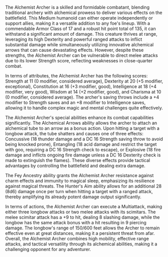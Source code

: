 The Alchemist Archer is a skilled and formidable combatant, blending traditional archery with alchemical prowess to deliver various effects on the battlefield. This Medium humanoid can either operate independently or support allies, making it a versatile addition to any foe's lineup. With a commendable Armor Class of 17 and a robust hit point total of 135, it can withstand a significant amount of damage. This creature thrives at range, leveraging its high Dexterity and powerful ranged attacks to inflict substantial damage while simultaneously utilizing innovative alchemical arrows that can cause devastating effects. However, despite these strengths, the Alchemist Archer can be vulnerable to direct melee attacks due to its lower Strength score, reflecting weaknesses in close-quarter combat.

In terms of attributes, the Alchemist Archer has the following scores: Strength at 11 (0 modifier, considered average), Dexterity at 20 (+5 modifier, exceptional), Constitution at 16 (+3 modifier, good), Intelligence at 18 (+4 modifier, very good), Wisdom at 14 (+2 modifier, good), and Charisma at 10 (0 modifier, considered average). The archer's saving throws include a +4 modifier to Strength saves and an +8 modifier to Intelligence saves, allowing it to handle complex magic and mental challenges quite effectively.

The Alchemist Archer's special abilities enhance its combat capabilities significantly. The Alchemical Arrows ability allows the archer to attach an alchemical tube to an arrow as a bonus action. Upon hitting a target with a longbow attack, the tube shatters and causes one of three effects: Concussive (18 thunder damage and a DC 16 Strength saving throw to avoid being knocked prone), Entangling (18 acid damage and restrict the target with goo, requiring a DC 16 Strength check to escape), or Explosive (18 fire damage and inflicts ongoing fire damage unless a DC 16 Dexterity check is made to extinguish the flames). These diverse effects provide tactical advantages by controlling the battlefield and dealing extra damage.

The Fey Ancestry ability grants the Alchemist Archer resistance against charm effects and immunity to magical sleep, emphasizing its resilience against magical threats. The Hunter's Aim ability allows for an additional 28 (8d6) damage once per turn when hitting a target with a ranged attack, thereby amplifying its already potent damage output significantly.

In terms of actions, the Alchemist Archer can execute a Multiattack, making either three longbow attacks or two melee attacks with its scimitars. The melee scimitar attack has a +9 to hit, dealing 8 slashing damage, while the longbow has the same attack bonus with a hit resulting in 9 piercing damage. The longbow's range of 150/600 feet allows the Archer to remain effective even at great distances, making it a persistent threat from afar. Overall, the Alchemist Archer combines high mobility, effective range attacks, and tactical versatility through its alchemical abilities, making it a challenging opponent for any adventurer.